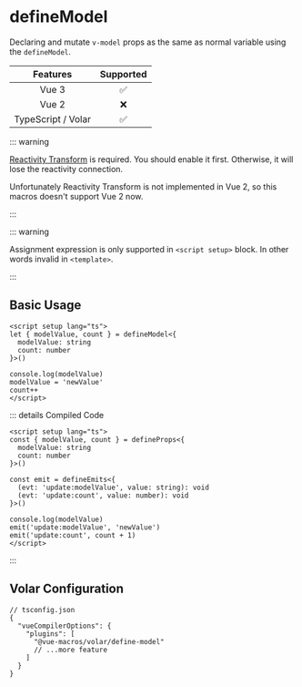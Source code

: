 # defineModel

Declaring and mutate `v-model` props as the same as normal variable using the `defineModel`.

|      Features      |     Supported      |
| :----------------: | :----------------: |
|       Vue 3        | :white_check_mark: |
|       Vue 2        |        :x:         |
| TypeScript / Volar | :white_check_mark: |

::: warning

[Reactivity Transform](https://vuejs.org/guide/extras/reactivity-transform.html) is required. You should enable it first. Otherwise, it will lose the reactivity connection.

Unfortunately Reactivity Transform is not implemented in Vue 2, so this macros doesn't support Vue 2 now.

:::

::: warning

Assignment expression is only supported in `<script setup>` block. In other words invalid in `<template>`.

:::

## Basic Usage

```vue
<script setup lang="ts">
let { modelValue, count } = defineModel<{
  modelValue: string
  count: number
}>()

console.log(modelValue)
modelValue = 'newValue'
count++
</script>
```

::: details Compiled Code

```vue
<script setup lang="ts">
const { modelValue, count } = defineProps<{
  modelValue: string
  count: number
}>()

const emit = defineEmits<{
  (evt: 'update:modelValue', value: string): void
  (evt: 'update:count', value: number): void
}>()

console.log(modelValue)
emit('update:modelValue', 'newValue')
emit('update:count', count + 1)
</script>
```

:::

## Volar Configuration

```jsonc{5}
// tsconfig.json
{
  "vueCompilerOptions": {
    "plugins": [
      "@vue-macros/volar/define-model"
      // ...more feature
    ]
  }
}
```

